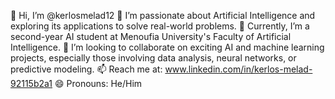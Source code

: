 👋 Hi, I’m @kerlosmelad12
    👀 I’m passionate about Artificial Intelligence and exploring its applications to solve real-world problems.
    🌱 Currently, I’m a second-year AI student at Menoufia University's Faculty of Artificial Intelligence.
    💞️ I’m looking to collaborate on exciting AI and machine learning projects, especially those involving data analysis, neural networks, or predictive modeling.
    📫 Reach me at: www.linkedin.com/in/kerlos-melad-92115b2a1
    😄 Pronouns: He/Him
    

<!---
kerlosmelad12/kerlosmelad12 is a ✨ special ✨ repository because its `README.md` (this file) appears on your GitHub profile.
You can click the Preview link to take a look at your changes.
--->

